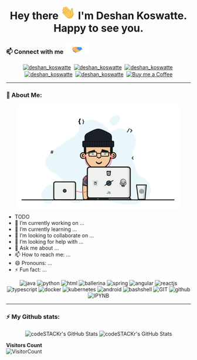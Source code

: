 <h1 align="center">Hey there <img src="https://github.com/deshankoswatte/deshankoswatte/blob/master/assets/hi.gif" width="40px"/> I'm Deshan Koswatte</a>. Happy to see you.</h1>

### 📫 Connect with me <img src="https://github.com/deshankoswatte/deshankoswatte/blob/master/assets/handshake.gif" height="30px">

<p align="center">
    <a href="https://medium.com/@deshankoswatte" target="blank"><img align="center" src="https://www.vectorlogo.zone/logos/medium/medium-tile.svg" alt="deshan_koswatte" height="40" width="40" /></a>&nbsp;
    <a href="dehami.deshan@gmail.com" target="blank"><img align="center" src="https://www.vectorlogo.zone/logos/gmail/gmail-icon.svg" alt="deshan_koswatte" height="45" width="45" /></a>&nbsp;
    <a href="https://twitter.com/deshankoswatte" target="blank"><img align="center" src="https://www.vectorlogo.zone/logos/twitter/twitter-icon.svg" alt="deshan_koswatte" height="45" width="45" /></a>&nbsp;
    <a href="https://lk.linkedin.com/in/deshankoswatte" target="blank"><img align="center" src="https://www.vectorlogo.zone/logos/linkedin/linkedin-icon.svg" alt="deshan_koswatte" height="40" width="40" /></a>&nbsp;
    <a href="https://www.facebook.com/dehami.koswatte" target="blank"><img align="center" src="https://www.vectorlogo.zone/logos/facebook/facebook-icon.svg" alt="deshan_koswatte" height="40" width="40" /></a>&nbsp;
    <a href="https://www.buymeacoffee.com/"><img align="center" alt="Buy me a Coffee" src="https://www.vectorlogo.zone/logos/buymeacoffee/buymeacoffee-icon.svg" height="40" width="40" /></a>
</p>

---
### 🤵 About Me:
<p align="middle">
  <img align="middle" src="https://github.com/deshankoswatte/deshankoswatte/blob/master/assets/programmer.gif" width="450px" alt="programmergif">
</p>

- TODO
- 🔭 I’m currently working on ...
- 🌱 I’m currently learning ...
- 👯 I’m looking to collaborate on ...
- 🤔 I’m looking for help with ...
- 💬 Ask me about ...
- 📫 How to reach me: ...
- 😄 Pronouns: ...
- ⚡ Fun fact: ...

<p align="center">
    <img src="https://www.vectorlogo.zone/logos/java/java-icon.svg" alt="java" width="65" height="65"/> 
    <img src="https://www.vectorlogo.zone/logos/python/python-icon.svg" alt="python" width="55" height="55"/>
    <img src="https://www.vectorlogo.zone/logos/w3_html5/w3_html5-icon.svg" alt="html" width="55" height="55"/>
    <img src="https://www.vectorlogo.zone/logos/ballerinaio/ballerinaio-icon.svg" alt="ballerina" width="55" height="55"/>
    <img src="https://www.vectorlogo.zone/logos/springio/springio-icon.svg" alt="spring" width="55" height="55"/>
    <img src="https://www.vectorlogo.zone/logos/angular/angular-icon.svg" alt="angular" width="55" height="55"/>
    <img src="https://www.vectorlogo.zone/logos/reactjs/reactjs-icon.svg" alt="reactjs" width="55" height="55"/>
    <img src="https://www.vectorlogo.zone/logos/typescriptlang/typescriptlang-icon.svg" alt="typescript" width="55" height="55"/>
    <img src="https://www.vectorlogo.zone/logos/docker/docker-icon.svg" alt="docker" width="85" height="70"/> 
    <img src="https://www.vectorlogo.zone/logos/kubernetes/kubernetes-icon.svg" alt="kubernetes" width="55" height="55"/>
    <img src="https://www.vectorlogo.zone/logos/android/android-icon.svg" alt="android" width="55" height="55"/>
    <img src="https://www.vectorlogo.zone/logos/gnu_bash/gnu_bash-icon.svg" alt="bashshell" width="55" height="55"/>
    <img src="https://www.vectorlogo.zone/logos/git-scm/git-scm-icon.svg" alt="GIT" width="55" height="55"/> 
    <img src="https://www.vectorlogo.zone/logos/github/github-icon.svg" alt="github" width="55" height="55"/> 
    <img src="https://www.vectorlogo.zone/logos/jupyter/jupyter-icon.svg" alt="IPYNB" width="55" height="55"/> 
</p>

---
### ⚡ My Github stats:
<p align="center">
  <img align="middle" alt="codeSTACKr's GitHub Stats" src="https://github-readme-stats.vercel.app/api?username=deshankoswatte&show_icons=true&theme=gruvbox" />
  <img align="middle" alt="codeSTACKr's GitHub Stats" src="https://github-readme-stats.vercel.app/api/top-langs/?username=deshankoswatte&layout=compact&theme=gruvbox" />
</p>

**Visitors Count**  
![VisitorCount](https://profile-counter.glitch.me/{deshankoswatte}/count.svg)

<!--
**deshankoswatte/deshankoswatte** is a ✨ _special_ ✨ repository because its `README.md` (this file) appears on your GitHub profile.

Here are some ideas to get you started:
  👋
- 🔭 I’m currently working on ...
- 🌱 I’m currently learning ...
- 👯 I’m looking to collaborate on ...
- 🤔 I’m looking for help with ...
- 💬 Ask me about ...
- 📫 How to reach me: ...
- 😄 Pronouns: ...
- ⚡ Fun fact: ...
-->
